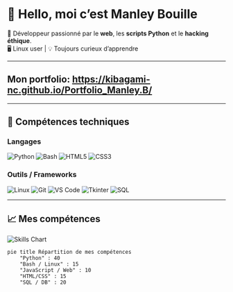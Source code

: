 # 👋 Hello, moi c’est Manley Bouille

🎯 Développeur passionné par le **web**, les **scripts Python** et le **hacking éthique**.  
🖥️ Linux user | 💡 Toujours curieux d’apprendre

---

## Mon portfolio: https://kibagami-nc.github.io/Portfolio_Manley.B/

---

## 🚀 Compétences techniques

### Langages
![Python](https://img.shields.io/badge/Python-3776AB?style=for-the-badge&logo=python&logoColor=white)
![Bash](https://img.shields.io/badge/Bash-4EAA25?style=for-the-badge&logo=gnu-bash&logoColor=white)
![HTML5](https://img.shields.io/badge/HTML5-E34F26?style=for-the-badge&logo=html5&logoColor=white)
![CSS3](https://img.shields.io/badge/CSS3-1572B6?style=for-the-badge&logo=css3&logoColor=white)

### Outils / Frameworks
![Linux](https://img.shields.io/badge/Linux-FCC624?style=for-the-badge&logo=linux&logoColor=black)
![Git](https://img.shields.io/badge/Git-F05032?style=for-the-badge&logo=git&logoColor=white)
![VS Code](https://img.shields.io/badge/VS_Code-007ACC?style=for-the-badge&logo=visual-studio-code&logoColor=white)
![Tkinter](https://img.shields.io/badge/Tkinter-FF69B4?style=for-the-badge&logo=python&logoColor=white)
![SQL](https://img.shields.io/badge/SQL-4479A1?style=for-the-badge&logo=mysql&logoColor=white)

---

## 📈 Mes compétences

![Skills Chart](https://skillicons.dev/icons?i=python,bash,html,css,linux,git,vscode,sqlite)

```mermaid
pie title Répartition de mes compétences
    "Python" : 40
    "Bash / Linux" : 15
    "JavaScript / Web" : 10
    "HTML/CSS" : 15
    "SQL / DB" : 20

